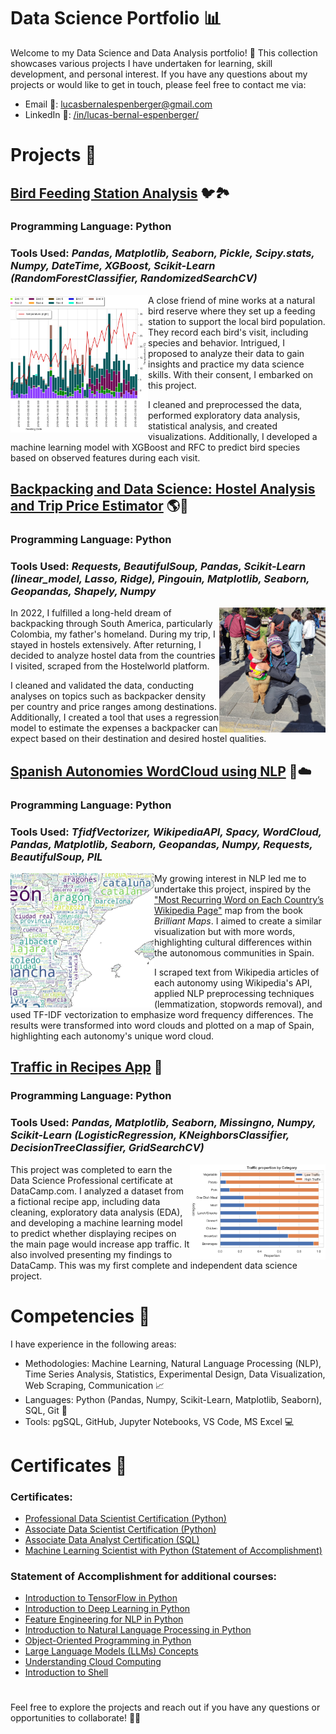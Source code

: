 # Data Science Portfolio 📊

Welcome to my Data Science and Data Analysis portfolio! 🚀 This collection showcases various projects I have undertaken for learning, skill development, and personal interest. If you have any questions about my projects or would like to get in touch, please feel free to contact me via:

- Email 📧: lucasbernalespenberger@gmail.com
- LinkedIn 🔗: [/in/lucas-bernal-espenberger/](https://www.linkedin.com/in/lucas-bernal-espenberger/)

# Projects 📑

## [Bird Feeding Station Analysis](./Bird%20Feeding%20Station/) 🐦🏞️

### **Programming Language:** Python

### **Tools Used:** *Pandas, Matplotlib, Seaborn, Pickle, Scipy.stats, Numpy, DateTime, XGBoost, Scikit-Learn (RandomForestClassifier, RandomizedSearchCV)*

<img align="left" width="220" height="220" src="https://github.com/LuBernal/data-science-portfolio/blob/main/Other/Images/birds.png"> A close friend of mine works at a natural bird reserve where they set up a feeding station to support the local bird population. They record each bird's visit, including species and behavior. Intrigued, I proposed to analyze their data to gain insights and practice my data science skills. With their consent, I embarked on this project. 

I cleaned and preprocessed the data, performed exploratory data analysis, statistical analysis, and created visualizations. Additionally, I developed a machine learning model with XGBoost and RFC to predict bird species based on observed features during each visit.


## [Backpacking and Data Science: Hostel Analysis and Trip Price Estimator](./Hostel%20in%20Backpacked%20Countries/) 🌎🎒

### **Programming Language:** Python

### **Tools Used:** *Requests, BeautifulSoup, Pandas, Scikit-Learn (linear_model, Lasso, Ridge), Pingouin, Matplotlib, Seaborn, Geopandas, Shapely, Numpy*

<img align="right" width="170" height="200" src="https://github.com/LuBernal/data-science-portfolio/blob/main/Other/Images/llama.jpg"> In 2022, I fulfilled a long-held dream of backpacking through South America, particularly Colombia, my father's homeland. During my trip, I stayed in hostels extensively. After returning, I decided to analyze hostel data from the countries I visited, scraped from the Hostelworld platform.

I cleaned and validated the data, conducting analyses on topics such as backpacker density per country and price ranges among destinations. Additionally, I created a tool that uses a regression model to estimate the expenses a backpacker can expect based on their destination and desired hostel qualities.


## [Spanish Autonomies WordCloud using NLP](./WordCloud%20for%20Autonomies/) 💃☁️

### **Programming Language:** Python

### **Tools Used:** *TfidfVectorizer, WikipediaAPI, Spacy, WordCloud, Pandas, Matplotlib, Seaborn, Geopandas, Numpy, Requests, BeautifulSoup, PIL*

<img align="left" width="230" height="215" src="https://github.com/LuBernal/data-science-portfolio/blob/main/Other/Images/spain_wc.PNG"> My growing interest in NLP led me to undertake this project, inspired by the ["Most Recurring Word on Each Country’s Wikipedia Page"](https://brilliantmaps.com/recurring-wikipedia/) map from the book *Brilliant Maps*. I aimed to create a similar visualization but with more words, highlighting cultural differences within the autonomous communities in Spain.

I scraped text from Wikipedia articles of each autonomy using Wikipedia's API, applied NLP preprocessing techniques (lemmatization, stopwords removal), and used TF-IDF vectorization to emphasize word frequency differences. The results were transformed into word clouds and plotted on a map of Spain, highlighting each autonomy's unique word cloud.


## [Traffic in Recipes App](./Recipe%20App%20Traffic/) 🍳

### **Programming Language:** Python

### **Tools Used:** *Pandas, Matplotlib, Seaborn, Missingno, Numpy, Scikit-Learn (LogisticRegression, KNeighborsClassifier, DecisionTreeClassifier, GridSearchCV)*

<img align="right" width="217" height="152" src="https://github.com/LuBernal/data-science-portfolio/blob/main/Other/Images/recipes.png"> This project was completed to earn the Data Science Professional certificate at DataCamp.com. I analyzed a dataset from a fictional recipe app, including data cleaning, exploratory data analysis (EDA), and developing a machine learning model to predict whether displaying recipes on the main page would increase app traffic. It also involved presenting my findings to DataCamp. This was my first complete and independent data science project.




# Competencies 🌟

I have experience in the following areas:
- Methodologies: Machine Learning, Natural Language Processing (NLP), Time Series Analysis, Statistics, Experimental Design, Data Visualization, Web Scraping, Communication 📈
- Languages: Python (Pandas, Numpy, Scikit-Learn, Matplotlib, Seaborn), SQL, Git 🐍
- Tools: pgSQL, GitHub, Jupyter Notebooks, VS Code, MS Excel 💻

# Certificates 📜

### Certificates:

- [Professional Data Scientist Certification (Python)](https://www.datacamp.com/certificate/DS0024387204625)
- [Associate Data Scientist Certification (Python)](https://www.datacamp.com/certificate/DSA0016305747616)
- [Associate Data Analyst Certification (SQL)](https://www.datacamp.com/certificate/DS0024387204625)
- [Machine Learning Scientist with Python (Statement of Accomplishment)](https://www.datacamp.com/completed/statement-of-accomplishment/track/0bdc48b85d78f21f09e17564c21f706645330748)

### Statement of Accomplishment for additional courses:


- [Introduction to TensorFlow in Python](https://www.datacamp.com/completed/statement-of-accomplishment/course/9eac3e64170b91c06994ffa5124496ab552fd786)
- [Introduction to Deep Learning in Python](https://www.datacamp.com/completed/statement-of-accomplishment/course/da6379aa6daf724fb0454e78eccefceb151be508)
- [Feature Engineering for NLP in Python](https://www.datacamp.com/completed/statement-of-accomplishment/course/f9a08c2ae6de6f01e3051a139eab5b5fdcd6f806)
- [Introduction to Natural Language Processing in Python](https://www.datacamp.com/completed/statement-of-accomplishment/course/a6896252c6181077d5a5a102f9cae7ef8369aca7)
- [Object-Oriented Programming in Python](https://www.datacamp.com/completed/statement-of-accomplishment/course/66ef66b527cf18013c9ea3f20ba21b26fbf599a2)
- [Large Language Models (LLMs) Concepts](https://www.datacamp.com/completed/statement-of-accomplishment/course/be9a5f4475beb3b43e4765d5a5ec6505fbe5cffd)
- [Understanding Cloud Computing](https://www.datacamp.com/completed/statement-of-accomplishment/course/7c2fc3b8a00445c8a7e9c8fd3e1a16763075d43d)
- [Introduction to Shell](https://www.datacamp.com/completed/statement-of-accomplishment/course/7cba266c9f4651377dc9c70b7d10345bc0f9fd3d)

#

Feel free to explore the projects and reach out if you have any questions or opportunities to collaborate! 📩🤝